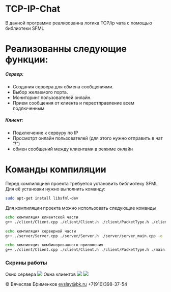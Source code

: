 # TCP-IP-Chat

В данной программе реализованна логика TCP/ip чата с помощью библиотеки SFML

# Реализованны следующие функции:

##### Сервер:
  - Создания сервера для обмена сообщениями.
  - Выбор желаемого порта.
  - Мониторинг пользователей онлайн.
  - Прием сообщения от клиента и переотправление всем подлюченным

##### Клиент:
 
 - Подключение к сервуру по IP
 - Просмотрт онлайн пользователей (для этого нужно отправить в чат "!")
 - обмен сообщений между клиентами в режиме онлайн

# Команды компиляции
Перед компиляцией проекта требуется установить библиотеку SFML
Для её установки нужно выполнить команду:
```sh
sudo apt-get install libsfml-dev
```

Для компиляции проекта можно использовать следующие команды
```sh
echo компиляция клиентской части
g++ ./client/Client.cpp ./client/Client.h ./client/PacketType.h ./client/client_main.cpp -o ./bin/sfml-client -lsfml-system -lsfml-network -std=c++14
```
```sh
echo компиляция серверной части
g++ ./server/Server.cpp ./server/Server.h ./server/server_main.cpp -o ./bin/sfml-server -lsfml-system -lsfml-network -std=c++14
```
```sh
echo компиляция комбинорлванного приложения
g++ ./client/Client.cpp ./client/Client.h ./client/PacketType.h ./main.cpp ./server/Server.cpp ./server/Server.h -o ./bin/sfml-project -lsfml-system -lsfml-network -std=c++14
```





### Скрины работы
Окно сервера
![](https://pp.userapi.com/c841024/v841024934/8c/n9uYiR3wgbc.jpg)
Окна клиентов
![](https://pp.userapi.com/c841024/v841024934/83/qcmPijQXMoo.jpg)
![](https://pp.userapi.com/c841024/v841024934/95/sJ1qUdssqwg.jpg)



© Вячеслав Ефименков
evslav@bk.ru
+7(910)398-37-54
